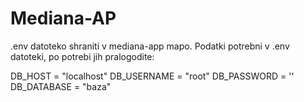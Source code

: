 # Mediana-AP
.env datoteko shraniti v mediana-app mapo. 
Podatki potrebni v .env datoteki, po potrebi jih pralogodite:

DB_HOST = "localhost"
DB_USERNAME = "root"
DB_PASSWORD = ''
DB_DATABASE = "baza"

